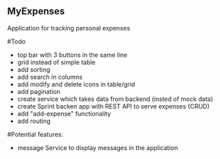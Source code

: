 ## MyExpenses

Application for tracking personal expenses



#Todo
- top bar with 3 buttons in the same line
- grid instead of simple table
 - add sorting
 - add search in columns
 - add modify and delete icons in table/grid
 - add pagination
- create service which takes data from backend (insted of mock data)
- create Sprint backen app with REST API to serve expenses (CRUD)
- add "add-expense" functionality
- add routing

#Potential features:
- message Service to display messages in the application


